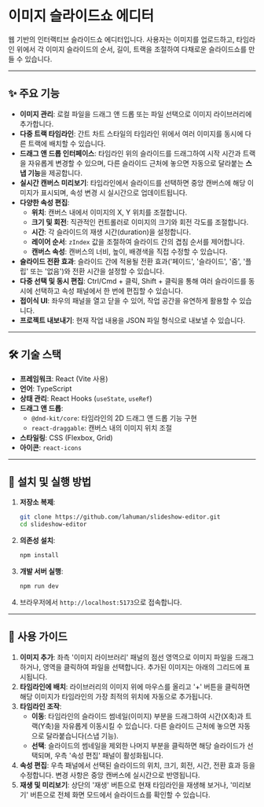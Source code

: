 # 이미지 슬라이드쇼 에디터

웹 기반의 인터랙티브 슬라이드쇼 에디터입니다. 사용자는 이미지를 업로드하고, 타임라인 위에서 각 이미지 슬라이드의 순서, 길이, 트랙을 조절하여 다채로운 슬라이드쇼를 만들 수 있습니다.

---

## ✨ 주요 기능

- **이미지 관리**: 로컬 파일을 드래그 앤 드롭 또는 파일 선택으로 이미지 라이브러리에 추가합니다.
- **다중 트랙 타임라인**: 간트 차트 스타일의 타임라인 위에서 여러 이미지를 동시에 다른 트랙에 배치할 수 있습니다.
- **드래그 앤 드롭 인터페이스**: 타임라인 위의 슬라이드를 드래그하여 시작 시간과 트랙을 자유롭게 변경할 수 있으며, 다른 슬라이드 근처에 놓으면 자동으로 달라붙는 **스냅 기능**을 제공합니다.
- **실시간 캔버스 미리보기**: 타임라인에서 슬라이드를 선택하면 중앙 캔버스에 해당 이미지가 표시되며, 속성 변경 시 실시간으로 업데이트됩니다.
- **다양한 속성 편집**:
  - **위치**: 캔버스 내에서 이미지의 X, Y 위치를 조절합니다.
  - **크기 및 회전**: 직관적인 컨트롤러로 이미지의 크기와 회전 각도를 조절합니다.
  - **시간**: 각 슬라이드의 재생 시간(duration)을 설정합니다.
  - **레이어 순서**: `zIndex` 값을 조절하여 슬라이드 간의 겹침 순서를 제어합니다.
  - **캔버스 속성**: 캔버스의 너비, 높이, 배경색을 직접 수정할 수 있습니다.
- **슬라이드 전환 효과**: 슬라이드 간에 적용될 전환 효과('페이드', '슬라이드', '줌', '플립' 또는 '없음')와 전환 시간을 설정할 수 있습니다.
- **다중 선택 및 동시 편집**: Ctrl/Cmd + 클릭, Shift + 클릭을 통해 여러 슬라이드를 동시에 선택하고 속성 패널에서 한 번에 편집할 수 있습니다.
- **접이식 UI**: 좌우의 패널을 열고 닫을 수 있어, 작업 공간을 유연하게 활용할 수 있습니다.
- **프로젝트 내보내기**: 현재 작업 내용을 JSON 파일 형식으로 내보낼 수 있습니다.

---

## 🛠️ 기술 스택

- **프레임워크**: React (Vite 사용)
- **언어**: TypeScript
- **상태 관리**: React Hooks (`useState`, `useRef`)
- **드래그 앤 드롭**:
  - `@dnd-kit/core`: 타임라인의 2D 드래그 앤 드롭 기능 구현
  - `react-draggable`: 캔버스 내의 이미지 위치 조절
- **스타일링**: CSS (Flexbox, Grid)
- **아이콘**: `react-icons`

---

## 🚀 설치 및 실행 방법

1.  **저장소 복제**:
    ```bash
    git clone https://github.com/lahuman/slideshow-editor.git
    cd slideshow-editor
    ```

2.  **의존성 설치**:
    ```bash
    npm install
    ```

3.  **개발 서버 실행**:
    ```bash
    npm run dev
    ```

4.  브라우저에서 `http://localhost:5173`으로 접속합니다.

---

## 📖 사용 가이드

1.  **이미지 추가**: 좌측 '이미지 라이브러리' 패널의 점선 영역으로 이미지 파일을 드래그하거나, 영역을 클릭하여 파일을 선택합니다. 추가된 이미지는 아래의 그리드에 표시됩니다.
2.  **타임라인에 배치**: 라이브러리의 이미지 위에 마우스를 올리고 '+' 버튼을 클릭하면 해당 이미지가 타임라인의 가장 최적의 위치에 자동으로 추가됩니다.
3.  **타임라인 조작**:
    - **이동**: 타임라인의 슬라이드 썸네일(이미지) 부분을 드래그하여 시간(X축)과 트랙(Y축)을 자유롭게 이동시킬 수 있습니다. 다른 슬라이드 근처에 놓으면 자동으로 달라붙습니다(스냅 기능).
    - **선택**: 슬라이드의 썸네일을 제외한 나머지 부분을 클릭하면 해당 슬라이드가 선택되며, 우측 '속성 편집' 패널이 활성화됩니다.
4.  **속성 편집**: 우측 패널에서 선택된 슬라이드의 위치, 크기, 회전, 시간, 전환 효과 등을 수정합니다. 변경 사항은 중앙 캔버스에 실시간으로 반영됩니다.
5.  **재생 및 미리보기**: 상단의 '재생' 버튼으로 현재 타임라인을 재생해 보거나, '미리보기' 버튼으로 전체 화면 모드에서 슬라이드쇼를 확인할 수 있습니다.
